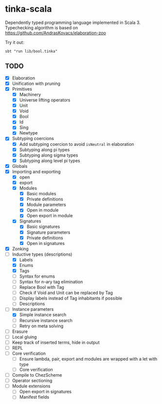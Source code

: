 # tinka-scala

Dependently typed programming language implemented in Scala 3.
Typechecking algorithm is based on https://github.com/AndrasKovacs/elaboration-zoo

Try it out:

```
sbt "run lib/bool.tinka"
```

## TODO
- [x] Elaboration
- [x] Unification with pruning
- [x] Primitives
  - [x] Machinery
  - [x] Universe lifting operators
  - [x] Unit
  - [x] Void
  - [x] Bool
  - [x] Id
  - [x] Sing
  - [x] Newtype
- [x] Subtyping coercions
  - [x] Add subtyping coercion to avoid `isNeutral` in elaboration
  - [x] Subtyping along pi types
  - [x] Subtyping along sigma types
  - [x] Subtyping along level pi types
- [x] Globals
- [x] Importing and exporting
  - [x] open
  - [x] export
  - [x] Modules
    - [x] Basic modules
    - [x] Private definitions
    - [x] Module parameters
    - [x] Open in module
    - [x] Open export in module
  - [x] Signatures
    - [x] Basic signatures
    - [x] Signature parameters
    - [x] Private definitions
    - [x] Open in signatures
- [x] Zonking
- [ ] Inductive types (descriptions)
  - [x] Labels
  - [x] Enums
  - [x] Tags
  - [ ] Syntax for enums
  - [ ] Syntax for n-ary tag elimination
  - [ ] Replace Bool with Tag
  - [ ] Check if Void and Unit can be replaced by Tag
  - [ ] Display labels instead of Tag inhabitants if possible
  - [ ] Descriptions
- [ ] Instance parameters
  - [x] Simple instance search
  - [ ] Recursive instance search
  - [ ] Retry on meta solving
- [ ] Erasure
- [ ] Local gluing
- [ ] Keep track of inserted terms, hide in output
- [ ] REPL
- [ ] Core verification
  - [ ] Ensure lambda, pair, export and modules are wrapped with a let with type
  - [ ] Core verification
- [ ] Compile to ChezScheme
- [ ] Operator sectioning
- [ ] Module extensions
  - [ ] Open export in signatures
  - [ ] Manifest fields
